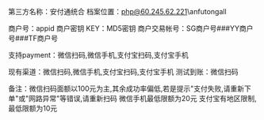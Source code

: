 第三方名称：安付通统合
档案位置：php@60.245.62.221\anfutongall

商户号：appid
商户密钥 KEY：MD5密钥
商户交易帐号：SG商户号###YY商户号###TF商户号

支持payment：微信扫码,微信手机,支付宝扫码,支付宝手机

现有渠道：微信扫码,微信手机,支付宝扫码,支付宝手机
测试到账：微信扫码

备注：微信扫码面额以100元为主,其余成功率偏低,若是提示"支付失败,请重新下单"或"网路异常"等错误,请重新扫码
     微信手机最低限额为20元
     支付宝有地区限制,最低限额为10元